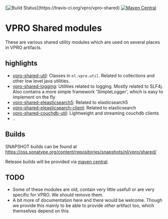 [![Build Status](https://travis-ci.org/vpro/vpro-shared.svg?)](https://travis-ci.org/vpro/vpro-shared)
[![Maven Central](https://maven-badges.herokuapp.com/maven-central/nl.vpro.shared/vpro-shared/badge.svg?style=plastic)](https://maven-badges.herokuapp.com/maven-central/nl.vpro.shared/vpro-shared)

# VPRO Shared modules



These are various shared utility modules which are used on several
places in VPRO artifacts.


## highlights

- [vpro-shared-util](vpro-shared-util): Classes in `nl.vpro.util`.  Related to collections and other low level java utilities.
- [vpro-shared-logging](vpro-shared-logging): Utilities related to logging. Mostly related to SLF4j. Also contains a more simple framework 'SimpleLogger', which is easy to implement on the fly
- [vpro-shared-eleasticsearch5](vpro-shared-elasticsearch5): Related to elasticsearch5
- [vpro-shared-eleasticsearch-client](vpro-shared-elasticsearch-client): Related to elasticsearch
- [vpro-shared-couchdb-util](vpro-shared-couchdb-util): Lightweight and streaming couchdb clients
- ..


## Builds

SNAPSHOT builds can be found at https://oss.sonatype.org/content/repositories/snapshots/nl/vpro/shared/

Release builds will be provided via [maven central](https://search.maven.org/search?q=g:nl.vpro.shared).

## TODO

- Some of these modules are old, contain very little usefull or are very specific for VPRO. We should remove them.
- A bit more of documentation here and there would be welcome. Though we provide this mainly to be able to provide _other_ artifact too, which themselves depend on this

